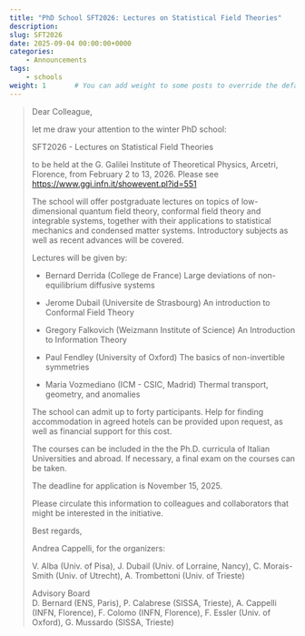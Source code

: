 ```yaml
---
title: "PhD School SFT2026: Lectures on Statistical Field Theories"
description: 
slug: SFT2026
date: 2025-09-04 00:00:00+0000
categories:
    - Announcements
tags:
    - schools
weight: 1       # You can add weight to some posts to override the default sorting (date descending)
---
```


> Dear Colleague,
> 
> let me draw your attention to the winter PhD school:
> 
> SFT2026 - Lectures on Statistical Field Theories
> 
> to be held at the G. Galilei Institute of Theoretical Physics,
> Arcetri, Florence, from February 2 to 13, 2026.
> Please see https://www.ggi.infn.it/showevent.pl?id=551
> 
> The school will offer postgraduate lectures on topics of
> low-dimensional quantum field theory, conformal field theory and
> integrable systems, together with their applications to statistical
> mechanics and condensed matter systems. Introductory subjects as well
> as recent advances will be covered.
> 
> Lectures will be given by:
> 
> - Bernard Derrida (College de France)
> Large deviations of non-equilibrium diffusive systems
> 
> - Jerome Dubail (Universite de Strasbourg)
> An introduction to Conformal Field Theory
> 
> - Gregory Falkovich (Weizmann Institute of Science)
> An Introduction to Information Theory
> 
> - Paul Fendley (University of Oxford)
> The basics of non-invertible symmetries
> 
> - Maria Vozmediano (ICM - CSIC, Madrid)
> Thermal transport, geometry, and anomalies
> 
> The school can admit up to forty participants. Help for finding
> accommodation in agreed hotels can be provided upon request, as well
> as financial support for this cost.
> 
> The courses can be included in the the Ph.D. curricula of Italian
> Universities and abroad. If necessary, a final exam on the courses can
> be taken.
> 
> The deadline for application is November 15, 2025.
> 
> Please circulate this information to colleagues and collaborators that
> might be interested in the initiative.
> 
> Best regards,  
> 
> Andrea Cappelli, for the organizers:
> 
> V. Alba (Univ. of Pisa), J. Dubail (Univ. of Lorraine, Nancy),
> C. Morais-Smith (Univ. of Utrecht), A. Trombettoni (Univ. of Trieste)
> 
> Advisory Board  
> D. Bernard (ENS, Paris), P. Calabrese (SISSA, Trieste),
> A. Cappelli (INFN, Florence), F. Colomo (INFN, Florence),
> F. Essler (Univ. of Oxford), G. Mussardo (SISSA, Trieste)
> 
